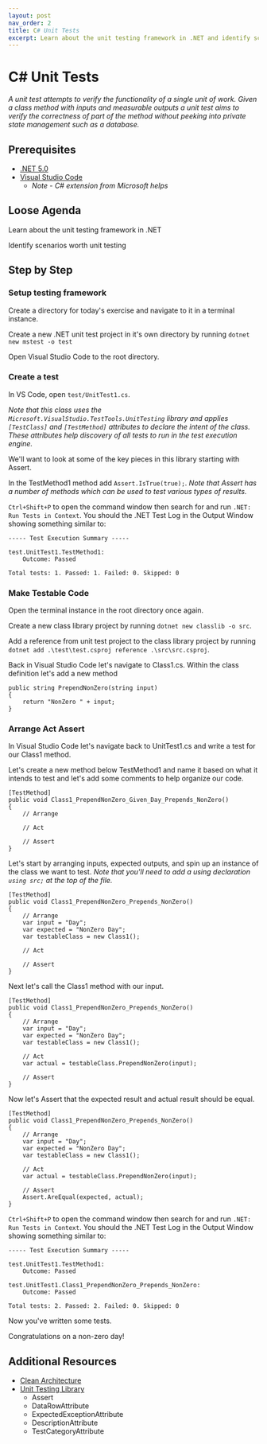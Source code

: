 ```yaml
---
layout: post
nav_order: 2
title: C# Unit Tests
excerpt: Learn about the unit testing framework in .NET and identify scenarios worth unit testing.
---
```


# C# Unit Tests

*A unit test attempts to verify the functionality of a single unit of work. Given a class method with inputs and measurable outputs a unit test aims to verify the correctness of part of the method without peeking into private state management such as a database.*

## Prerequisites

- [.NET 5.0](https://dotnet.microsoft.com/download/dotnet/5.0)
- [Visual Studio Code](https://code.visualstudio.com/)
  - *Note - C# extension from Microsoft helps*

## Loose Agenda
Learn about the unit testing framework in .NET

Identify scenarios worth unit testing

## Step by Step

### Setup testing framework

Create a directory for today's exercise and navigate to it in a terminal instance.

Create a new .NET unit test project in it's own directory by running `dotnet new mstest -o test`

Open Visual Studio Code to the root directory.

### Create a test

In VS Code, open `test/UnitTest1.cs`.

*Note that this class uses the `Microsoft.VisualStudio.TestTools.UnitTesting` library and applies `[TestClass]` and `[TestMethod]` attributes to declare the intent of the class. These attributes help discovery of all tests to run in the test execution engine.*

We'll want to look at some of the key pieces in this library starting with Assert.

In the TestMethod1 method add `Assert.IsTrue(true);`. *Note that Assert has a number of methods which can be used to test various types of results.*

`Ctrl+Shift+P` to open the command window then search for and run `.NET: Run Tests in Context`. You should the .NET Test Log in the Output Window showing something similar to:

```
----- Test Execution Summary -----

test.UnitTest1.TestMethod1:
    Outcome: Passed
    
Total tests: 1. Passed: 1. Failed: 0. Skipped: 0
```

### Make Testable Code

Open the terminal instance in the root directory once again. 

Create a new class library project by running `dotnet new classlib -o src`.

Add a reference from unit test project to the class library project by running `dotnet add .\test\test.csproj reference .\src\src.csproj`.

Back in Visual Studio Code let's navigate to Class1.cs. Within the class definition let's add a new method 
```
public string PrependNonZero(string input)
{
    return "NonZero " + input;
}
```

### Arrange Act Assert

In Visual Studio Code let's navigate back to UnitTest1.cs and write a test for our Class1 method.

Let's create a new method below TestMethod1 and name it based on what it intends to test and let's add some comments to help organize our code. 

```
[TestMethod]
public void Class1_PrependNonZero_Given_Day_Prepends_NonZero()
{
    // Arrange

    // Act

    // Assert
}
```

Let's start by arranging inputs, expected outputs, and spin up an instance of the class we want to test.
*Note that you'll need to add a using declaration `using src;` at the top of the file.*

```
[TestMethod]
public void Class1_PrependNonZero_Prepends_NonZero()
{
    // Arrange
    var input = "Day";
    var expected = "NonZero Day";
    var testableClass = new Class1();

    // Act

    // Assert
}
```

Next let's call the Class1 method with our input.

```
[TestMethod]
public void Class1_PrependNonZero_Prepends_NonZero()
{
    // Arrange
    var input = "Day";
    var expected = "NonZero Day";
    var testableClass = new Class1();

    // Act
    var actual = testableClass.PrependNonZero(input);

    // Assert
}
```

Now let's Assert that the expected result and actual result should be equal.

```
[TestMethod]
public void Class1_PrependNonZero_Prepends_NonZero()
{
    // Arrange
    var input = "Day";
    var expected = "NonZero Day";
    var testableClass = new Class1();

    // Act
    var actual = testableClass.PrependNonZero(input);

    // Assert
    Assert.AreEqual(expected, actual);
}
```

`Ctrl+Shift+P` to open the command window then search for and run `.NET: Run Tests in Context`. You should the .NET Test Log in the Output Window showing something similar to:

```
----- Test Execution Summary -----

test.UnitTest1.TestMethod1:
    Outcome: Passed
    
test.UnitTest1.Class1_PrependNonZero_Prepends_NonZero:
    Outcome: Passed
    
Total tests: 2. Passed: 2. Failed: 0. Skipped: 0
```

Now you've written some tests.


Congratulations on a non-zero day!


## Additional Resources

- [Clean Architecture](https://docs.microsoft.com/en-us/dotnet/architecture/modern-web-apps-azure/common-web-application-architectures#clean-architecture)
- [Unit Testing Library](https://docs.microsoft.com/en-us/dotnet/api/microsoft.visualstudio.testtools.unittesting)
  * Assert
  * DataRowAttribute
  * ExpectedExceptionAttribute
  * DescriptionAttribute
  * TestCategoryAttribute
